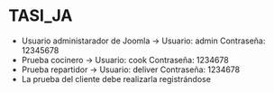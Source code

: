 # TASI_JA
* Usuario administarador de Joomla -> Usuario: admin Contraseña: 12345678
* Prueba cocinero -> Usuario: cook Contraseña: 1234678
* Prueba repartidor -> Usuario: deliver Contraseña: 1234678
* La prueba del cliente debe realizarla registrándose

